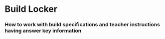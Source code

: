 # Build Locker
### How to work with build specifications and teacher instructions having answer key information